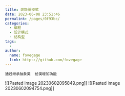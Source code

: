 ```yaml
---
title: 装饰器模式
date: 2023-06-08 23:51:46
permalink: /pages/0f93bc/
categories:
  - 编程
  - 设计模式
  - 结构型
tags:
  - 
author: 
  name: fovegage
  link: https://github.com/fovegage
---
```

```
通过继承抽象类  给类增加功能
```
![[Pasted image 20230602095849.png]]
![[Pasted image 20230602094754.png]]